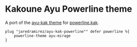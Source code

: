 # Kakoune Ayu Powerline theme

A port of the [ayu-kak theme](https://github.com/Icantjuddle/ayu-kak) for [powerline.kak](https://github.com/andreyorst/powerline.kak).

```
plug "jaredramirez/ayu-kak-powerline"" defer powerline %{
    powerline-theme ayu-mirage
}
```

